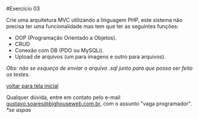 #Exercício 03
	
Crie uma arquitetura MVC utilizando a linguagem PHP, este sistema não precisa ter uma funcionalidade mas tem que ter as seguintes funções:

- OOP (Programação Orientado a Objetos).
- CRUD
- Conexão com DB (PDO ou MySQLi).
- Upload de arquivos (um para imagens e outro para arquivos).

  
_Obs: não se esqueça de enviar o arquivo .sql junto para que possa ser feito os testes._

[voltar para tela inicial](https://github.com/gustavomathias/bighouseweb/blob/master/README.md)

Qualquer dúvida, entre em contato pelo e-mail gustavo.soares@bighouseweb.com.br, com o assunto "vaga programador". _*se aspas_
